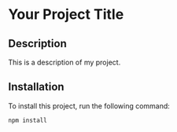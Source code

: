 # Your Project Title
## Description
This is a description of my project.
## Installation
To install this project, run the following command:
```bash
npm install
```
